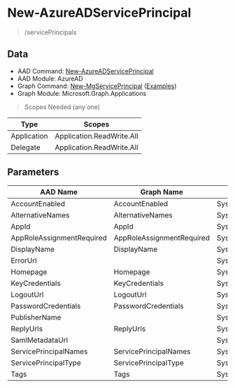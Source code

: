 # New-AzureADServicePrincipal

> /servicePrincipals

## Data

+ AAD Command: [New-AzureADServicePrincipal](https://docs.microsoft.com/en-us/powershell/module/AzureAD/New-AzureADServicePrincipal)
+ AAD Module: AzureAD
+ Graph Command: [New-MgServicePrincipal](https://docs.microsoft.com/en-us/powershell/module/Microsoft.Graph.Applications/New-MgServicePrincipal) ([Examples](https://github.com/orgs/msgraph/discussions?discussions_q=New-MgServicePrincipal))
+ Graph Module: Microsoft.Graph.Applications

> Scopes Needed (any one)

|Type|Scopes|
|---|---|
|Application|Application.ReadWrite.All|
|Delegate|Application.ReadWrite.All|

## Parameters

|AAD Name|Graph Name|AAD Type|Graph Type|Infos|
|---|---|---|---|---|
|AccountEnabled|AccountEnabled|System.String|System.Management.Automation.SwitchParameter||
|AlternativeNames|AlternativeNames|System.Collections.Generic.List/System.String|System.String[]||
|AppId|AppId|System.String|System.String||
|AppRoleAssignmentRequired|AppRoleAssignmentRequired|System.Nullable/System.Boolean|System.Management.Automation.SwitchParameter||
|DisplayName|DisplayName|System.String|System.String||
|ErrorUrl||System.String|||
|Homepage|Homepage|System.String|System.String||
|KeyCredentials|KeyCredentials|System.Collections.Generic.List/Microsoft.Open.AzureAD.Model.KeyCredential|Microsoft.Graph.PowerShell.Models.IMicrosoftGraphKeyCredential[]||
|LogoutUrl|LogoutUrl|System.String|System.String||
|PasswordCredentials|PasswordCredentials|System.Collections.Generic.List/Microsoft.Open.AzureAD.Model.PasswordCredential|Microsoft.Graph.PowerShell.Models.IMicrosoftGraphPasswordCredential[]||
|PublisherName||System.String|||
|ReplyUrls|ReplyUrls|System.Collections.Generic.List/System.String|System.String[]||
|SamlMetadataUrl||System.String|||
|ServicePrincipalNames|ServicePrincipalNames|System.Collections.Generic.List/System.String|System.String[]||
|ServicePrincipalType|ServicePrincipalType|System.String|System.String||
|Tags|Tags|System.Collections.Generic.List/System.String|System.String[]||

